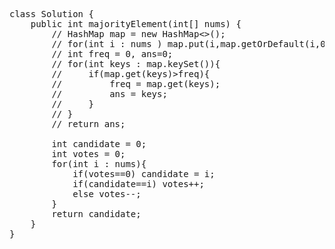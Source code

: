 <pre>
class Solution {
    public int majorityElement(int[] nums) {
        // HashMap<Integer,Integer> map = new HashMap<>();
        // for(int i : nums ) map.put(i,map.getOrDefault(i,0)+1);
        // int freq = 0, ans=0;
        // for(int keys : map.keySet()){
        //     if(map.get(keys)>freq){
        //         freq = map.get(keys);
        //         ans = keys;
        //     }
        // }
        // return ans;
        
        int candidate = 0;
        int votes = 0;
        for(int i : nums){
            if(votes==0) candidate = i;
            if(candidate==i) votes++;
            else votes--;
        }
        return candidate;
    }
}
</pre>
